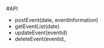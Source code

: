 

#API
  - postEvent(date, eventInformation)
  - getEventList(date)
  - updateEvent(eventid)
  - deleteEvent(eventid_


